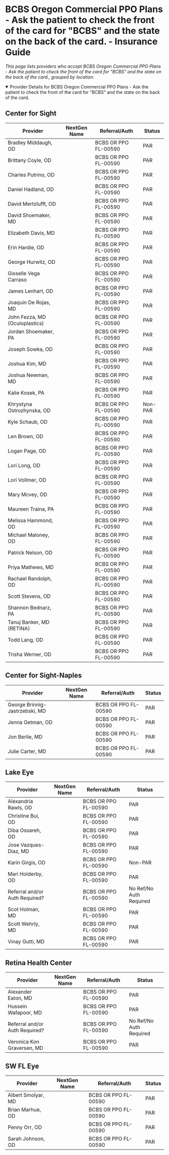 # BCBS Oregon Commercial PPO Plans - Ask the patient to check the front of the card for "BCBS" and the state on the back of the card. - Insurance Guide

*This page lists providers who accept BCBS Oregon Commercial PPO Plans - Ask the patient to check the front of the card for "BCBS" and the state on the back of the card., grouped by location.*

<details open><summary>Provider Details for BCBS Oregon Commercial PPO Plans - Ask the patient to check the front of the card for "BCBS" and the state on the back of the card.</summary>

## Center for Sight

| Provider | NextGen Name | Referral/Auth | Status |
|----------|-------------|--------------|--------|
| Bradley Middaugh, OD |  | BCBS OR PPO FL-00590 | PAR |
| Brittany Coyle, OD |  | BCBS OR PPO FL-00590 | PAR |
| Charles Putrino, OD |  | BCBS OR PPO FL-00590 | PAR |
| Daniel Hadland, OD |  | BCBS OR PPO FL-00590 | PAR |
| David Mertzlufft, OD |  | BCBS OR PPO FL-00590 | PAR |
| David Shoemaker, MD |  | BCBS OR PPO FL-00590 | PAR |
| Elizabeth Davis, MD |  | BCBS OR PPO FL-00590 | PAR |
| Erin Hardie, OD |  | BCBS OR PPO FL-00590 | PAR |
| George Hurwitz, OD |  | BCBS OR PPO FL-00590 | PAR |
| Gisselle Vega Carraso |  | BCBS OR PPO FL-00590 | PAR |
| James Lenhart, OD |  | BCBS OR PPO FL-00590 | PAR |
| Joaquin De Rojas, MD |  | BCBS OR PPO FL-00590 | PAR |
| John Fezza, MD (Oculoplastics) |  | BCBS OR PPO FL-00590 | PAR |
| Jordan Shoemaker, PA |  | BCBS OR PPO FL-00590 | PAR |
| Joseph Sowka, OD |  | BCBS OR PPO FL-00590 | PAR |
| Joshua Kim, MD |  | BCBS OR PPO FL-00590 | PAR |
| Joshua Newman, MD |  | BCBS OR PPO FL-00590 | PAR |
| Kalie Kosek, PA |  | BCBS OR PPO FL-00590 | PAR |
| Khrystyna Ostrozhynska, OD |  | BCBS OR PPO FL-00590 | Non-PAR |
| Kyle Schaub, OD |  | BCBS OR PPO FL-00590 | PAR |
| Len Brown, OD |  | BCBS OR PPO FL-00590 | PAR |
| Logan Page, OD |  | BCBS OR PPO FL-00590 | PAR |
| Lori Long, OD |  | BCBS OR PPO FL-00590 | PAR |
| Lori Vollmer, OD |  | BCBS OR PPO FL-00590 | PAR |
| Mary Mcvey, OD |  | BCBS OR PPO FL-00590 | PAR |
| Maureen Traina, PA |  | BCBS OR PPO FL-00590 | PAR |
| Melissa Hammond, OD |  | BCBS OR PPO FL-00590 | PAR |
| Michael Maloney, OD |  | BCBS OR PPO FL-00590 | PAR |
| Patrick Nelson, OD |  | BCBS OR PPO FL-00590 | PAR |
| Priya Mathews, MD |  | BCBS OR PPO FL-00590 | PAR |
| Rachael Randolph, OD |  | BCBS OR PPO FL-00590 | PAR |
| Scott Stevens, OD |  | BCBS OR PPO FL-00590 | PAR |
| Shannon Bednarz, PA |  | BCBS OR PPO FL-00590 | PAR |
| Tanuj Banker, MD (RETINA) |  | BCBS OR PPO FL-00590 | PAR |
| Todd Lang, OD |  | BCBS OR PPO FL-00590 | PAR |
| Trisha Werner, OD |  | BCBS OR PPO FL-00590 | PAR |

## Center for Sight-Naples

| Provider | NextGen Name | Referral/Auth | Status |
|----------|-------------|--------------|--------|
| George Brinnig-Jastrzebski, MD |  | BCBS OR PPO FL-00590 | PAR |
| Jenna Getman, OD |  | BCBS OR PPO FL-00590 | PAR |
| Jon Berlie, MD |  | BCBS OR PPO FL-00590 | PAR |
| Julie Carter, MD |  | BCBS OR PPO FL-00590 | PAR |

## Lake Eye 

| Provider | NextGen Name | Referral/Auth | Status |
|----------|-------------|--------------|--------|
| Alexandria Rawls, OD |  | BCBS OR PPO FL-00590 | PAR |
| Christine Bui, OD |  | BCBS OR PPO FL-00590 | PAR |
| Diba Ossareh, OD |  | BCBS OR PPO FL-00590 | PAR |
| Jose Vazques-Diaz, MD |  | BCBS OR PPO FL-00590 | PAR |
| Karin Girgis, OD |  | BCBS OR PPO FL-00590 | Non-PAR |
| Mari Holderby, OD |  | BCBS OR PPO FL-00590 | PAR |
| Referral and/or Auth Required? |  | BCBS OR PPO FL-00590 | No Ref/No Auth Required |
| Scot Holman, MD |  | BCBS OR PPO FL-00590 | PAR |
| Scott Wehrly, MD |  | BCBS OR PPO FL-00590 | PAR |
| Vinay Gutti, MD |  | BCBS OR PPO FL-00590 | PAR |

## Retina Health Center

| Provider | NextGen Name | Referral/Auth | Status |
|----------|-------------|--------------|--------|
| Alexander Eaton, MD |  | BCBS OR PPO FL-00590 | PAR |
| Hussein Wafapoor, MD |  | BCBS OR PPO FL-00590 | PAR |
| Referral and/or Auth Required? |  | BCBS OR PPO FL-00590 | No Ref/No Auth Required |
| Veronica Kon Graversen, MD |  | BCBS OR PPO FL-00590 | PAR |

## SW FL Eye

| Provider | NextGen Name | Referral/Auth | Status |
|----------|-------------|--------------|--------|
| Albert Smolyar, MD |  | BCBS OR PPO FL-00590 | PAR |
| Brian Marhue, OD |  | BCBS OR PPO FL-00590 | PAR |
| Penny Orr, OD |  | BCBS OR PPO FL-00590 | PAR |
| Sarah Johnson, OD |  | BCBS OR PPO FL-00590 | PAR |

</details>

